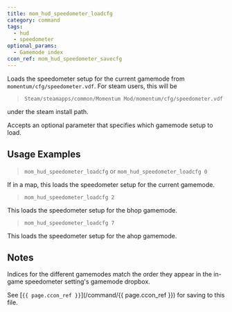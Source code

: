```yaml
---
title: mom_hud_speedometer_loadcfg
category: command
tags:
  - hud
  - speedometer
optional_params:
  - Gamemode index
ccon_ref: mom_hud_speedometer_savecfg
---
```


Loads the speedometer setup for the current gamemode from `momentum/cfg/speedometer.vdf`.
For steam users, this will be 

> `Steam/steamapps/common/Momentum Mod/momentum/cfg/speedometer.vdf` 

under the steam install path.

Accepts an optional parameter that specifies which gamemode setup to load.

## Usage Examples

> `mom_hud_speedometer_loadcfg` or `mom_hud_speedometer_loadcfg 0`

If in a map, this loads the speedometer setup for the current gamemode.

> `mom_hud_speedometer_loadcfg 2`

This loads the speedometer setup for the bhop gamemode.

> `mom_hud_speedometer_loadcfg 7`

This loads the speedometer setup for the ahop gamemode.

## Notes

Indices for the different gamemodes match the order they appear in the in-game speedometer setting's gamemode dropbox.

See [`{{ page.ccon_ref }}`](/command/{{ page.ccon_ref }}) for saving to this file.
